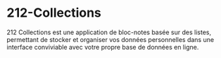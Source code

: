 # 212-Collections
212 Collections est une application de bloc-notes basée sur des listes, permettant de stocker et organiser vos données personnelles dans une interface conviviable avec votre propre base de données en ligne.
